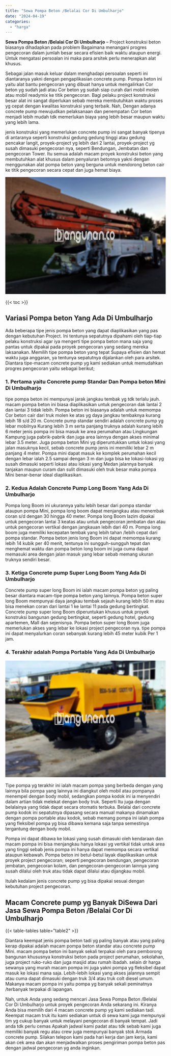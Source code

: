 ```yaml
---
title: "Sewa Pompa Beton /Belalai Cor Di Umbulharjo"
date: "2024-04-19"
categories: 
  - "harga"
---
```


**Sewa Pompa Beton /Belalai Cor Di Umbulharjo** – Project konstruksi beton biasanya dihadapkan pada problem Bagaimana menangani progres pengecoran dalam jumlah besar secara efisien baik waktu ataupun energi. Untuk mengatasi persoalan ini maka para arsitek perlu menerapkan alat khusus.

Sebagai jalan masuk keluar dalam menghadapi persoalan seperti ini diantaranya yakni dengan pengaplikasian concrete pump. Pompa beton ini yaitu alat bantu pengecoran yang dibuat hanya untuk mengalirkan Cor beton yg sudah jadi atau Cor beton yg sudah siap curah dari mobil molen atau mobil readymix ke titik pengecoran. Bagi pelaku project konstruksi besar alat ini sangat diperlukan sebab mereka membutuhkan waktu proses yg cepat dengan kwalitas konstruksi yang terbaik. Nah, Dengan adanya concrete pump mewujudkan pelaksanaan dan penempatan Cor beton menjadi lebih mudah tdk memerlukan biaya yang lebih besar maupun waktu yang lebih lama.

jenis konstruksi yang memerlukan concrete pump ini sangat banyak tipenya di antaranya seperti konstruksi gedung gedung tinggi atau gedung pencakar langit, proyek-project yg lebih dari 2 lantai, proyek-project yg susah dimasuki pengecoran nya, seperti Bendungan, Jembatan dan pengecoran Tower. Itu semua adalah macam proyek konstruksi beton yang membutuhkan alat khusus dalam penyaluran betonnya yakni dengan menggunakan alat pompa beton yang berguna untuk mendorong beton cair ke titik pengecoran secara cepat dan juga hemat biaya.

![Sewa Pompa Beton /Belalai Cor Di Umbulharjo](/images/sewa-concrete-pump-06.png)

{{< toc >}}

## Variasi Pompa beton Yang Ada Di Umbulharjo

Ada beberapa tipe jenis pompa beton yang dapat diaplikasikan yang pas dengan kebutuhan Project. Ini tentunya sepatutnya dipahami oleh tiap-tiap pelaku konstruksi agar iya mengerti tipe pompa beton mana saja yang pantas untuk dipakai pada proyek pengecoran yang sedang mereka laksanakan. Memilih tipe pompa beton yang tepat Supaya efisien dan hemat waktu juga anggaran, ya tentunya sepatutnya dijalankan oleh para arsitek. Diantara tipe-macam concrete pump yg kami sediakan untuk memudahkan progres pengecoran yaitu sebagai berikut;

### 1\. Pertama yaitu Concrete pump Standar Dan Pompa beton Mini Di Umbulharjo

tipe pompa beton ini mempunyai jarak jangkau tembak yg tdk terlalu jauh. macam pompa beton ini biasa diaplikasikan untuk pengecoran dak lantai 2 dan lantai 3 tidak lebih. Pompa beton ini biasanya adalah untuk memompa Cor beton cair dari truk molen ke atas yg daya jangkau tembaknya kurang lebih 18 s/d 20 m. Concrete pump standar sendiri adalah concrete pump yg lebar mobilnya Kurang lebih 3 m serta panjang truknya adalah kurang lebih 6 meter jenis pompa ini bisa masuk ke area perumahan atau Lingkungan Kampung juga pabrik-pabrik dan juga area lainnya dengan akses minimal lebar 3.5 meter. Juga pompa beton Mini yg diperuntukkan untuk lokasi yang jalan masuknya kecil, sebab concrete pump jenis ini memiliki lebar 2 m panjang 4 meter. Pompa mini dapat masuk ke komplek perumahan kecil dengan lebar ialah 2.5 sampai dengan 3 m dan juga bisa ke lokasi-lokasi yg susah dimasuki seperti lokasi atau lokasi yang Medan jalannya banyak tanjakan maupun curam dan sulit dimasuki oleh truk besar maka pompa Mini benar-benar ideal diaplikasikan.

### 2\. Kedua Adalah Concrete Pump Long Boom Yang Ada Di Umbulharjo

Pompa long Boom ini ukurannya yaitu lebih besar dari pompa standar ataupun pompa Mini, pompa long boom dapat menjangkau atau menembak coran s/d dengan 30 hingga 40 meter. Pompa long Boom lazim dipakai untuk pengecoran lantai 3 keatas atau untuk pengecoran jembatan dan atau untuk pengecoran vertikal dengan jangkauan lebih dari 40 m. Pompa long boom juga memiliki kecepatan tembak yang lebih tahan /lebih cepat dari pompa standar. Pompa beton jenis long Boom ini dapat memompa kurang lebih 14 kubik per 40 menit, tentunya ini sungguh-sungguh tepat dan menghemat waktu dan pompa beton long boom ini juga cuma dapat memasuki area dengan jalan masuk yang lebar sebab memang ukuran truknya sendiri besar.

### 3\. Ketiga Concrete pump Super Long Boom Yang Ada Di Umbulharjo

Concrete pump super long Boom ini ialah macam pompa beton yg paling besar diantara macam-tipe pompa beton yang lainnya. Pompa beton super long Boom mempunyai daya jangkau tembak sejauh kurang lebih 50 m atau bisa menekan coran dari lantai 1 ke lantai 11 pada gedung bertingkat. Concrete pump super long Boom diperuntukan khusus untuk proyek konstruksi bangunan gedung bertingkat, seperti gedung hotel, gedung apartemen, Mall dan sejenisnya. Pompa beton super long Boom juga memerlukan akses yang lebar ke lokasi project pengecoran nya. tipe pompa ini dapat menyalurkan coran sebanyak kurang lebih 45 meter kubik Per 1 jam.

### 4\. Terakhir adalah Pompa Portable Yang Ada Di Umbulharjo

![Sewa Pompa Beton /Belalai Cor Di Umbulharjo](/images/sewa-concrete-pump-13.png)

Tipe pompa yg terakhir ini ialah macam pompa yang berbeda dengan yang lainnya bila pompa yang lainnya ini diangkut oleh mobil atau pompanya menempel dengan body mobil, sedangkan pompa kodok ini ia menyendiri dalam artian tidak melekat dengan body truk. Seperti Itu juga dengan belalainya yang tidak dapat secara otomatis terbuka. Belalai dari concrete pump kodok ini sepatutnya dipasang secara manual makanya dinamakan dengan pompa portable atau kodok, sebab memang pompa ini ialah pompa yang fleksibel pompa yg bisa dibawa kemana saja tanpa semestinya tergantung dengan body mobil.

Pompa ini dapat dibawa ke lokasi yang susah dimasuki oleh kendaraan dan macam pompa ini bisa menjangkau hanya lokasi yg vertikal tidak untuk area yang tinggi sebab jenis pompa ini hanya dapat memompa secara vertikal ataupun kebawah. Pompa beton ini betul-betul layak diaplikasikan untuk proyek project pengecoran; seperti pengecoran bendungan, pengecoran jembatan, pengecoran kolam, dan pengecoran-pengecoran lainnya yang susah dilalui oleh truk atau tidak dapat dilalui atau dijangkau mobil.

Itulah kedalam jenis concrete pump yg bisa dipakai sesuai dengan kebutuhan project pengecoran.

## Macam Concrete pump yg Banyak DiSewa Dari Jasa Sewa Pompa Beton /Belalai Cor Di Umbulharjo

{{< table-tables table="table2" >}}

Diantara keempat jenis pompa beton tadi yg paling banyak atau yang paling kerap dipakai adalah macam pompa beton standar atau concrete pump Mini. macam pompa beton ini banyak sekali terpakai oleh para pemborong bangunan khususnya konstruksi beton pada project perumahan, sekolahan, juga project ruko-ruko dan juga masjid atau rumah ibadah. selain dr harga sewanya yang murah macam pompa ini juga yakni pompa yg fleksibel dapat masuk ke lokasi mana saja. Lebih-lebih lokasi yang akses jalannya sempit atau cuma dapat dimasuki dengan truk 3/4 atau truk colt diesel umum. Makanya macam pompa ini yaitu pompa yg banyak sekali peminatnya /terbanyak terpakai di lapangan.

Nah, untuk Anda yang sedang mencari Jasa Sewa Pompa Beton /Belalai Cor Di Umbulharjo untuk proyek pengecoran Anda sekarang ini. Kiranya Anda bisa memilih dari 4 macam concrete pump yg kami sediakan tadi. Keempat macam truk itu kami sediakan untuk di sewa kami juga mempunyai tim yg cukup banyak untuk melayani pengecoran di banyak tempat. Jadi anda tdk perlu cemas Apakah jadwal kami padat atau tdk sebab kami juga memiliki banyak regu atau crew juga mempunyai banyak stok Armada concrete pump. Silakan telepon kami pada hari kerja dan jam kerja, kami akan cek area dan akan menjadwalkan proses pengiriman pompa beton pas dengan jadwal pengecoran yg anda inginkan.
